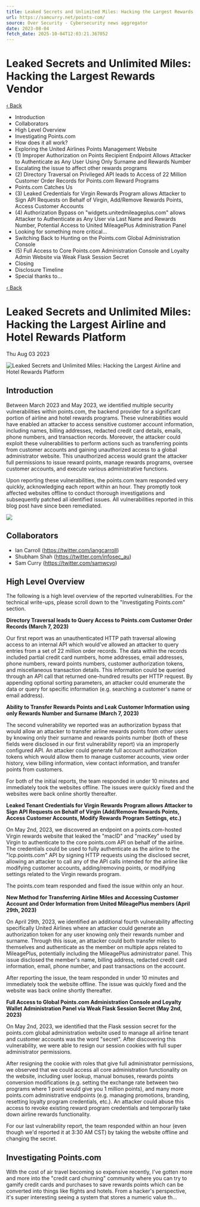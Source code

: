 ```yaml
---
title: Leaked Secrets and Unlimited Miles: Hacking the Largest Rewards Vendor
url: https://samcurry.net/points-com/
source: Over Security - Cybersecurity news aggregator
date: 2023-08-04
fetch_date: 2025-10-04T12:03:21.367052
---
```


# Leaked Secrets and Unlimited Miles: Hacking the Largest Rewards Vendor

[‹ Back](/)

* Introduction
* Collaborators
* High Level Overview
* Investigating Points.com
* How does it all work?
* Exploring the United Airlines Points Management Website
* (1) Improper Authorization on Points Recipient Endpoint Allows Attacker to Authenticate as Any User Using Only Surname and Rewards Number
* Escalating the issue to affect other rewards programs
* (2) Directory Traversal on Privileged API leads to Access of 22 Million Customer Order Records for Points.com Reward Programs
* Points.com Catches Us
* (3) Leaked Credentials for Virgin Rewards Program allows Attacker to Sign API Requests on Behalf of Virgin, Add/Remove Rewards Points, Access Customer Accounts
* (4) Authorization Bypass on "widgets.unitedmileageplus.com" allows Attacker to Authenticate as Any User via Last Name and Rewards Number, Potential Access to United MileagePlus Administration Panel
* Looking for something more critical…
* Switching Back to Hunting on the Points.com Global Administration Console
* (5) Full Access to Core Points.com Administration Console and Loyalty Admin Website via Weak Flask Session Secret
* Closing
* Disclosure Timeline
* Special thanks to...

[‹ Back](/)

# Leaked Secrets and Unlimited Miles: Hacking the Largest Airline and Hotel Rewards Platform

Thu Aug 03 2023

![Leaked Secrets and Unlimited Miles: Hacking the Largest Airline and Hotel Rewards Platform](/images/points-com/points-man.png)

## Introduction

Between March 2023 and May 2023, we identified multiple security vulnerabilities within points.com, the backend provider for a significant portion of airline and hotel rewards programs. These vulnerabilities would have enabled an attacker to access sensitive customer account information, including names, billing addresses, redacted credit card details, emails, phone numbers, and transaction records. Moreover, the attacker could exploit these vulnerabilities to perform actions such as transferring points from customer accounts and gaining unauthorized access to a global administrator website. This unauthorized access would grant the attacker full permissions to issue reward points, manage rewards programs, oversee customer accounts, and execute various administrative functions.

Upon reporting these vulnerabilities, the points.com team responded very quickly, acknowledging each report within an hour. They promptly took affected websites offline to conduct thorough investigations and subsequently patched all identified issues. All vulnerabilities reported in this blog post have since been remediated.

![](/_next/image?url=%2Fimages%2Fpoints-com%2Fnick.png&w=3840&q=75)

## Collaborators

* Ian Carroll (<https://twitter.com/iangcarroll>)
* Shubham Shah (<https://twitter.com/infosec_au>)
* Sam Curry (<https://twitter.com/samwcyo>)

## High Level Overview

The following is a high level overview of the reported vulnerabilities. For the technical write-ups, please scroll down to the "Investigating Points.com" section.

**Directory Traversal leads to Query Access to Points.com Customer Order Records (March 7, 2023)**

Our first report was an unauthenticated HTTP path traversal allowing access to an internal API which would've allowed an attacker to query entries from a set of 22 million order records. The data within the records included partial credit card numbers, home addresses, email addresses, phone numbers, reward points numbers, customer authorization tokens, and miscellaneous transaction details. This information could be queried through an API call that returned one-hundred results per HTTP request. By appending optional sorting parameters, an attacker could enumerate the data or query for specific information (e.g. searching a customer's name or email address).

**Ability to Transfer Rewards Points and Leak Customer Information using only Rewards Number and Surname (March 7, 2023)**

The second vulnerability we reported was an authorization bypass that would allow an attacker to transfer airline rewards points from other users by knowing only their surname and rewards points number (both of these fields were disclosed in our first vulnerability report) via an improperly configured API. An attacker could generate full account authorization tokens which would allow them to manage customer accounts, view order history, view billing information, view contact information, and transfer points from customers.

For both of the initial reports, the team responded in under 10 minutes and immediately took the websites offline. The issues were quickly fixed and the websites were back online shortly thereafter.

**Leaked Tenant Credentials for Virgin Rewards Program allows Attacker to Sign API Requests on Behalf of Virgin (Add/Remove Rewards Points, Access Customer Accounts, Modify Rewards Program Settings, etc.)**

On May 2nd, 2023, we discovered an endpoint on a points.com-hosted Virgin rewards website that leaked the "macID" and "macKey" used by Virgin to authenticate to the core points.com API on behalf of the airline. The credentials could be used to fully authenticate as the airline to the "lcp.points.com" API by signing HTTP requests using the disclosed secret, allowing an attacker to call any of the API calls intended for the airline like modifying customer accounts, adding/removing points, or modifying settings related to the Virgin rewards program.

The points.com team responded and fixed the issue within only an hour.

**New Method for Transferring Airline Miles and Accessing Customer Account and Order Information from United MileagePlus members (April 29th, 2023)**

On April 29th, 2023, we identified an additional fourth vulnerability affecting specifically United Airlines where an attacker could generate an authorization token for any user knowing only their rewards number and surname. Through this issue, an attacker could both transfer miles to themselves and authenticate as the member on multiple apps related to MileagePlus, potentially including the MileagePlus administrator panel. This issue disclosed the member's name, billing address, redacted credit card information, email, phone number, and past transactions on the account.

After reporting the issue, the team responded in under 10 minutes and immediately took the website offline. The issue was quickly fixed and the website was back online shortly thereafter.

**Full Access to Global Points.com Administration Console and Loyalty Wallet Administration Panel via Weak Flask Session Secret (May 2nd, 2023)**

On May 2nd, 2023, we identified that the Flask session secret for the points.com global administration website used to manage all airline tenant and customer accounts was the word "secret". After discovering this vulnerability, we were able to resign our session cookies with full super administrator permissions.

After resigning the cookie with roles that give full administrator permissions, we observed that we could access all core administration functionality on the website, including user lookup, manual bonuses, rewards points conversion modifications (e.g. setting the exchange rate between two programs where 1 point would give you 1 million points), and many more points.com administrative endpoints (e.g. managing promotions, branding, resetting loyalty program credentials, etc.). An attacker could abuse this access to revoke existing reward program credentials and temporarily take down airline rewards functionality.

For our last vulnerability report, the team responded within an hour (even though we'd reported it at 3:30 AM CST) by taking the website offline and changing the secret.

## Investigating Points.com

With the cost of air travel becoming so expensive recently, I've gotten more and more into the "credit card churning" community where you can try to gamify credit cards and purchases to save rewards points which can be converted into things like flights and hotels. From a hacker's perspective, it's super interesting seeing a system that stores a numeric value th...